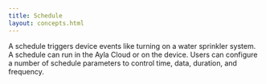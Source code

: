 ```yaml
---
title: Schedule
layout: concepts.html
---
```


A schedule triggers device events like turning on a water sprinkler system. A schedule can run in the Ayla Cloud or on the device. Users can configure a number of schedule parameters to control time, data, duration, and frequency. 